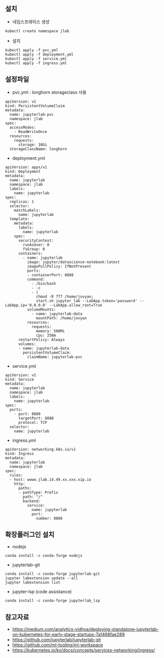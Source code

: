 ## 설치
- 네임스프레이스 생성
```
kubectl create namespace jlab
```
- 설치 
```
kubectl apply -f pvc.yml
kubectl apply -f deployment.yml
kubectl apply -f service.yml
kubectl apply -f ingress.yml
```

## 설정파일

- pvc.yml : longhorn storageclass 사용
```
apiVersion: v1
kind: PersistentVolumeClaim
metadata:
  name: jupyterlab-pvc
  namespace: jlab
spec:
  accessModes:
    - ReadWriteOnce
  resources:
    requests:
      storage: 10Gi
  storageClassName: longhorn
```


- deployment.yml
```
apiVersion: apps/v1
kind: Deployment
metadata:
  name: jupyterlab
  namespace: jlab
  labels:
    name: jupyterlab
spec:
  replicas: 1
  selector:
    matchLabels:
      name: jupyterlab
  template:
    metadata:
      labels:
        name: jupyterlab
    spec:
      securityContext:
        runAsUser: 0
        fsGroup: 0
      containers:
        - name: jupyterlab
          image: jupyter/datascience-notebook:latest
          imagePullPolicy: IfNotPresent
          ports:
          - containerPort: 8888
          command:
            - /bin/bash
            - -c
            - |
              chmod -R 777 /home/jovyan; 
              start.sh jupyter lab --LabApp.token='password' --LabApp.ip='0.0.0.0' --LabApp.allow_root=True
          volumeMounts:
            - name: jupyterlab-data
              mountPath: /home/jovyan
          resources:
            requests:
              memory: 500Mi
              cpu: 250m
      restartPolicy: Always
      volumes:
      - name: jupyterlab-data
        persistentVolumeClaim:
          claimName: jupyterlab-pvc
```

- service.yml
```
apiVersion: v1
kind: Service
metadata:
  name: jupyterlab
  namespace: jlab
  labels:
    name: jupyterlab
spec:
  ports:
    - port: 8888
      targetPort: 8888
      protocol: TCP
  selector:
    name: jupyterlab
```

- ingress.yml
```
apiVersion: networking.k8s.io/v1
kind: Ingress
metadata:
  name: jupyterlab
  namespace: jlab
spec:
  rules:
  - host: wwww.jlab.14.49.xx.xxx.xip.io
    http:
      paths:
      - pathType: Prefix
        path: "/"
        backend:
          service:
            name: jupyterlab
            port:
              number: 8888
```

## 확장플러그인 설치
- nodejs
```
conda install -c conda-forge nodejs
```
- jupyterlab-git 
```
conda install -c conda-forge jupyterlab-git
jupyter labextension update --all
jupyter labextension list
```
- jupyter-lsp (code assistance)
```
conda install -c conda-forge jupyterlab_lsp
```


## 참고자료
- https://medium.com/analytics-vidhya/deploying-standalone-jupyterlab-on-kubernetes-for-early-stage-startups-7a1468fae289
- https://github.com/jupyterlab/jupyterlab-git
- https://github.com/ml-tooling/ml-workspace
- https://kubernetes.io/ko/docs/concepts/services-networking/ingress/
